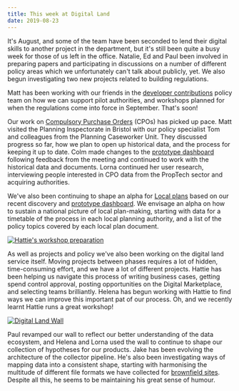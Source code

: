 ```yaml
---
title: This week at Digital Land
date: 2019-08-23
---
```


It's August, and some of the team have been seconded to lend their digital skills to another project in the department, but it's still been quite a busy week for those of us left in the office. Natalie, Ed and Paul been involved in preparing papers and participating in discussions on a number of different policy areas which we unfortunately can't talk about publicly, yet. We also begun investigating two new projects related to building regulations.

Matt has been working with our friends in the [developer contributions](https://digital-land.github.io/project/developer-contributions/) policy team on how we can support pilot authorities, and workshops planned for when the regulations come into force in September. That's soon!

Our work on [Compulsory Purchase Orders](https://digital-land.github.io/project/compulsory-purchase-orders/) (CPOs) has picked up pace. Matt visited the Planning Inspectorate in Bristol with our policy specialist Tom and colleagues from the Planning Caseworker Unit. They discussed progress so far, how we plan to open up historical data, and the process for keeping it up to date. Colm made changes to the [prototype dashboard](https://github.com/digital-land/cpos-prototype) following feedback from the meeting and continued to work with the historical data and documents.  Lorna continued her user research, interviewing people interested in CPO data from the PropTech sector and acquiring authorities.

We've also been continuing to shape an alpha for [Local plans](https://digital-land.github.io/project/local-plans/) based on our recent discovery and [prototype dashboard](https://local-plans-prototype.herokuapp.com/). We envisage an alpha on how to sustain a national picture of local plan-making, starting with data for a timetable of the process in each local planning authority, and a list of the policy topics covered by each local plan document.

<a href="https://www.flickr.com/photos/psd/48470932257/in/datetaken-public/" title="Hattie&#x27;s workshop preparation"><img src="https://live.staticflickr.com/65535/48470932257_2e7b912e28_c.jpg" alt="Hattie&#x27;s workshop preparation"></a>

As well as projects and policy we've also been working on the digital land service itself. Moving projects between phases requires a lot of hidden, time-consuming effort, and we have a lot of different projects. Hattie has been helping us navigate this process of writing business cases, getting spend control approval, posting opportunities on the Digital Marketplace, and selecting teams brilliantly. Helena has begun working with Hattie to find ways we can improve this important pat of our process. Oh, and we recently learnt Hattie runs a great workshop!

<a href="https://www.flickr.com/photos/psd/48605861602/in/datetaken-public/" title="Digital Land Wall"><img src="https://live.staticflickr.com/65535/48605861602_acddbf5cfe_c.jpg" alt="Digital Land Wall"></a>

Paul revamped our wall to reflect our better understanding of the data ecosystem, and Helena and Lorna used the wall to continue to shape our collection of hypotheses for our products. Jake has been evolving the architecture of the collector pipeline. He's also been investigating ways of mapping data into a consistent shape, starting with harmonising the multitude of different file formats we have collected for [brownfield sites](https://digital-land.github.io/project/brownfield-sites/). Despite all this, he seems to be maintaining his great sense of humour.

